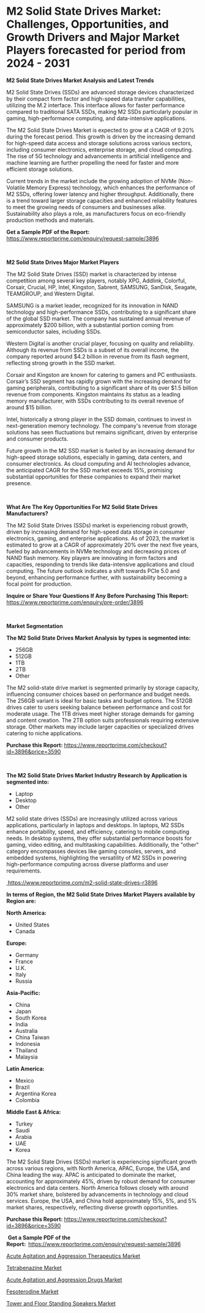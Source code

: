 <p><h1>M2 Solid State Drives Market: Challenges, Opportunities, and Growth Drivers and Major Market Players forecasted for period from 2024 - 2031</h1></p><p><strong>M2 Solid State Drives Market Analysis and Latest Trends</strong></p>
<p><p>M2 Solid State Drives (SSDs) are advanced storage devices characterized by their compact form factor and high-speed data transfer capabilities, utilizing the M.2 interface. This interface allows for faster performance compared to traditional SATA SSDs, making M2 SSDs particularly popular in gaming, high-performance computing, and data-intensive applications.</p><p>The M2 Solid State Drives Market is expected to grow at a CAGR of 9.20% during the forecast period. This growth is driven by the increasing demand for high-speed data access and storage solutions across various sectors, including consumer electronics, enterprise storage, and cloud computing. The rise of 5G technology and advancements in artificial intelligence and machine learning are further propelling the need for faster and more efficient storage solutions.</p><p>Current trends in the market include the growing adoption of NVMe (Non-Volatile Memory Express) technology, which enhances the performance of M2 SSDs, offering lower latency and higher throughput. Additionally, there is a trend toward larger storage capacities and enhanced reliability features to meet the growing needs of consumers and businesses alike. Sustainability also plays a role, as manufacturers focus on eco-friendly production methods and materials.</p></p>
<p><strong>Get a Sample PDF of the Report:&nbsp;</strong> <a href="https://www.reportprime.com/enquiry/request-sample/3896">https://www.reportprime.com/enquiry/request-sample/3896</a></p>
<p>&nbsp;</p>
<p><strong>M2 Solid State Drives Major Market Players</strong></p>
<p><p>The M2 Solid State Drives (SSD) market is characterized by intense competition among several key players, notably XPG, Addlink, Colorful, Corsair, Crucial, HP, Intel, Kingston, Sabrent, SAMSUNG, SanDisk, Seagate, TEAMGROUP, and Western Digital. </p><p>SAMSUNG is a market leader, recognized for its innovation in NAND technology and high-performance SSDs, contributing to a significant share of the global SSD market. The company has sustained annual revenue of approximately $200 billion, with a substantial portion coming from semiconductor sales, including SSDs. </p><p>Western Digital is another crucial player, focusing on quality and reliability. Although its revenue from SSDs is a subset of its overall income, the company reported around $4.2 billion in revenue from its flash segment, reflecting strong growth in the SSD market.</p><p>Corsair and Kingston are known for catering to gamers and PC enthusiasts. Corsair’s SSD segment has rapidly grown with the increasing demand for gaming peripherals, contributing to a significant share of its over $1.5 billion revenue from components. Kingston maintains its status as a leading memory manufacturer, with SSDs contributing to its overall revenue of around $15 billion.</p><p>Intel, historically a strong player in the SSD domain, continues to invest in next-generation memory technology. The company's revenue from storage solutions has seen fluctuations but remains significant, driven by enterprise and consumer products.</p><p>Future growth in the M2 SSD market is fueled by an increasing demand for high-speed storage solutions, especially in gaming, data centers, and consumer electronics. As cloud computing and AI technologies advance, the anticipated CAGR for the SSD market exceeds 15%, promising substantial opportunities for these companies to expand their market presence.</p></p>
<p>&nbsp;</p>
<p><strong>What Are The Key Opportunities For M2 Solid State Drives Manufacturers?</strong></p>
<p><p>The M2 Solid State Drives (SSDs) market is experiencing robust growth, driven by increasing demand for high-speed data storage in consumer electronics, gaming, and enterprise applications. As of 2023, the market is estimated to grow at a CAGR of approximately 20% over the next five years, fueled by advancements in NVMe technology and decreasing prices of NAND flash memory. Key players are innovating in form factors and capacities, responding to trends like data-intensive applications and cloud computing. The future outlook indicates a shift towards PCIe 5.0 and beyond, enhancing performance further, with sustainability becoming a focal point for production.</p></p>
<p><strong>Inquire or Share Your Questions If Any Before Purchasing This Report:</strong> <a href="https://www.reportprime.com/enquiry/pre-order/3896">https://www.reportprime.com/enquiry/pre-order/3896</a></p>
<p>&nbsp;</p>
<p><strong>Market Segmentation</strong></p>
<p><strong>The M2 Solid State Drives Market Analysis by types is segmented into:</strong></p>
<p><ul><li>256GB</li><li>512GB</li><li>1TB</li><li>2TB</li><li>Other</li></ul></p>
<p><p>The M2 solid-state drive market is segmented primarily by storage capacity, influencing consumer choices based on performance and budget needs. The 256GB variant is ideal for basic tasks and budget options. The 512GB drives cater to users seeking balance between performance and cost for moderate usage. The 1TB drives meet higher storage demands for gaming and content creation. The 2TB option suits professionals requiring extensive storage. Other markets may include larger capacities or specialized drives catering to niche applications.</p></p>
<p><strong>Purchase this Report:&nbsp;</strong><a href="https://www.reportprime.com/checkout?id=3896&price=3590">https://www.reportprime.com/checkout?id=3896&price=3590</a></p>
<p>&nbsp;</p>
<p><strong>The M2 Solid State Drives Market Industry Research by Application is segmented into:</strong></p>
<p><ul><li>Laptop</li><li>Desktop</li><li>Other</li></ul></p>
<p><p>M2 solid state drives (SSDs) are increasingly utilized across various applications, particularly in laptops and desktops. In laptops, M2 SSDs enhance portability, speed, and efficiency, catering to mobile computing needs. In desktop systems, they offer substantial performance boosts for gaming, video editing, and multitasking capabilities. Additionally, the "other" category encompasses devices like gaming consoles, servers, and embedded systems, highlighting the versatility of M2 SSDs in powering high-performance computing across diverse platforms and user requirements.</p></p>
<p><a href="https://www.reportprime.com/m2-solid-state-drives-r3896">&nbsp;https://www.reportprime.com/m2-solid-state-drives-r3896</a></p>
<p><strong>In terms of Region, the M2 Solid State Drives Market Players available by Region are:</strong></p>
<p>
    <p> <strong> North America: </strong>
        <ul>
            <li>United States</li>
            <li>Canada</li>
        </ul>
        </p> 
    <p> <strong> Europe: </strong>
        <ul>
            <li>Germany</li>
            <li>France</li>
            <li>U.K.</li>
            <li>Italy</li>
            <li>Russia</li>
        </ul>
        </p> 
    <p> <strong> Asia-Pacific: </strong>
        <ul>
            <li>China</li>
            <li>Japan</li>
            <li>South Korea</li>
            <li>India</li>
            <li>Australia</li>
            <li>China Taiwan</li>
            <li>Indonesia</li>
            <li>Thailand</li>
            <li>Malaysia</li>
        </ul>
        </p> 
    <p> <strong> Latin America: </strong>
        <ul>
            <li>Mexico</li>
            <li>Brazil</li>
            <li>Argentina Korea</li>
            <li>Colombia</li>
        </ul>
        </p> 
    <p> <strong> Middle East & Africa: </strong>
        <ul>
            <li>Turkey</li>
            <li>Saudi</li>
            <li>Arabia</li>
            <li>UAE</li>
            <li>Korea</li>
        </ul>
    </p>
    </p>
<p><p>The M2 Solid State Drives (SSDs) market is experiencing significant growth across various regions, with North America, APAC, Europe, the USA, and China leading the way. APAC is anticipated to dominate the market, accounting for approximately 45%, driven by robust demand for consumer electronics and data centers. North America follows closely with around 30% market share, bolstered by advancements in technology and cloud services. Europe, the USA, and China hold approximately 15%, 5%, and 5% market shares, respectively, reflecting diverse growth opportunities.</p></p>
<p><strong>Purchase this Report: </strong><a href="https://www.reportprime.com/checkout?id=3896&price=3590">https://www.reportprime.com/checkout?id=3896&price=3590</a></p>
<p>&nbsp;<strong>Get a Sample PDF of the Report:&nbsp;&nbsp;</strong><a href="https://www.reportprime.com/enquiry/request-sample/3896">https://www.reportprime.com/enquiry/request-sample/3896</a></p>
<p><strong></strong></p>
<p><p><a href="https://issuu.com/reportprime-2/docs/acute-agitation-and-aggression-ther_e7c5d893c20335">Acute Agitation and Aggression Therapeutics Market</a></p><p><a href="https://www.linkedin.com/pulse/tetrabenazine-market-insights-products-regional-analysis-snude?trackingId=TR2aUFP5QQWzPDCYCR5XAQ%3D%3D">Tetrabenazine Market</a></p><p><a href="https://issuu.com/reportprime-2/docs/acute-agitation-and-aggression-drug_b326c2e8aa226d">Acute Agitation and Aggression Drugs Market</a></p><p><a href="https://www.linkedin.com/pulse/fesoterodine-industry-sector-market-dynamics-future-scenarios-u79ce?trackingId=NOZhVXUyR1OZO6r5o5XfFQ%3D%3D">Fesoterodine Market</a></p><p><a href="https://github.com/WashimHussain441/Market-Research-Report-List-1/blob/main/tower-and-floor-standing-speakers-market.md">Tower and Floor Standing Speakers Market</a></p></p>